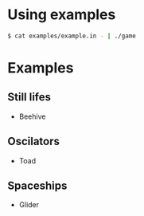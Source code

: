 # Using examples
```bash
$ cat examples/example.in - | ./game
```

# Examples
## Still lifes
* Beehive

## Oscilators
* Toad

## Spaceships
* Glider
